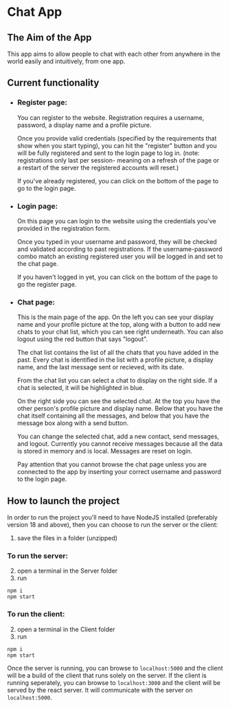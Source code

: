 # Chat App
## The Aim of the App
  This app aims to allow people to chat with each other from anywhere in the world easily and intuitively, from one app.

## Current functionality
* ### Register page:
  You can register to the website. Registration requires a username, password, a display name and a profile picture.
  
  Once you provide valid credentials (specified by the requirements that show when you start typing), you can hit the "register" button and
  you will be fully registered and sent to the login page to log in.
  (note: registrations only last per session- meaning on a refresh of the page or a restart of the server the registered accounts will reset.)
  
  If you've already registered, you can click on the bottom of the page to go to the login page.
    
* ### Login page:
  On this page you can login to the website using the credentials you've provided in the registration form.
  
  Once you typed in your username and password, they will be checked and validated according to past registrations.
  If the username-password combo match an existing registered user you will be logged in and set to the chat page.
  
  If you haven't logged in yet, you can click on the bottom of the page to go the register page.
    
* ### Chat page:
  This is the main page of the app. On the left you can see your display name and your profile picture at the top,
  along with a button to add new chats to your chat list, which you can see right underneath. You can also logout
  using the red button that says "logout".
  
  The chat list contains the list of all the chats that you have added in the past. Every chat is identified in the list
  with a profile picture, a display name, and the last message sent or recieved, with its date.
  
  From the chat list you can select a chat to display on the right side. If a chat is selected, it will be highlighted
  in blue.
  
  On the right side you can see the selected chat. At the top you have the other person's profile picture and display
  name. Below that you have the chat itself containing all the messages, and below that you have the message box along
  with a send button.
  
  You can change the selected chat, add a new contact, send messages, and logout.
  Currently you cannot receive messages because all the data is stored in memory and is local.
  Messages are reset on login.
  
  Pay attention that you cannot browse the chat page unless you are connected to the app by inserting your correct username and password to the login page.
  
## How to launch the project
  In order to run the project you'll need to have NodeJS installed (preferably version 18 and above), then you can choose to run the server
  or the client:
  1. save the files in a folder (unzipped)
  ### To run the server:
  2. open a terminal in the Server folder
  3. run
  ```
  npm i
  npm start
  ```
  ### To run the client:
  2. open a terminal in the Client folder
  3. run
  ```
  npm i
  npm start
  ```
  
  Once the server is running, you can browse to ```localhost:5000``` and the client will be a build of the client that runs solely on the server.
  If the client is running seperately, you can browse to ```localhost:3000``` and the client will be served by the react server. It will communicate with the server on ```localhost:5000```.
